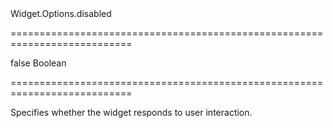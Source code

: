<!--id-->Widget.Options.disabled<!--/id-->
===========================================================================
<!--default-->false<!--/default-->
<!--type-->Boolean<!--/type-->
===========================================================================

<!--shortDescription-->
Specifies whether the widget responds to user interaction.
<!--/shortDescription-->

<!--fullDescription-->

<!--/fullDescription-->